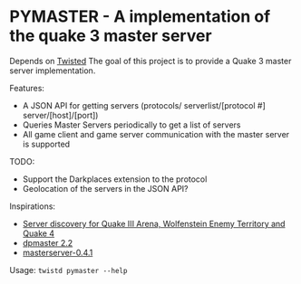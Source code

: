PYMASTER - A implementation of the quake 3 master server
========================================================
Depends on [Twisted](http://twistedmatrix.com)
The goal of this project is to provide a Quake 3 master server implementation.

Features:

 * A JSON API for getting servers (protocols/ serverlist/[protocol #] server/[host]/[port])
 * Queries Master Servers periodically to get a list of servers
 * All game client and game server communication with the master server is supported

TODO:

 * Support the Darkplaces extension to the protocol
 * Geolocation of the servers in the JSON API?

Inspirations:

  * [Server discovery for Quake III Arena, Wolfenstein Enemy Territory and Quake 4](http://en.scientificcommons.org/48909680)
  * [dpmaster 2.2](http://icculus.org/twilight/darkplaces/download.html)
  * [masterserver-0.4.1](http://src.gnu-darwin.org/ports/games/masterserver/work/masterserver-0.4.1/)

Usage:
`twistd pymaster --help`
